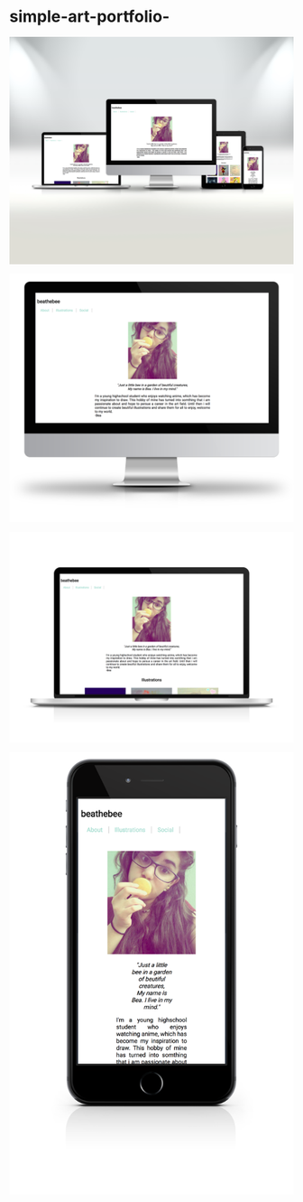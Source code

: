 # simple-art-portfolio-

![](screenshots/BeatheBee.png "screenshot of landing page")

![](screenshots/BeatheBee_largedesktop.png "screenshot of landing page")

![](screenshots/BeatheBee_desktop.png "screenshot of landing page")

![](screenshots/BeatheBee_mobile.png "screenshot of landing page")


